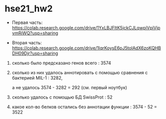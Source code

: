 # hse21_hw2
* Первая часть:
https://colab.research.google.com/drive/1YxLBJFltK5jckCJLqwpiVpiVjpvmRiWQ?usp=sharing

* Вторая часть:
https://colab.research.google.com/drive/1lqrKoysE6pJ5tolAdX6zoKQHBDH09Djr?usp=sharing

1) сколько было предсказано генов всего : 3574
2) сколько из них удалось аннотировать с помощью сравнения с бактерией MIL-1 : 3282, 
 
   а не удалось 3574 - 3282 = 292 (см. первый ноутбук)

3) сколько удалось с помощью БД SwissProt : 52
4) какое кол-во белков остались без аннотации функции : 3574 - 52 = 3522
